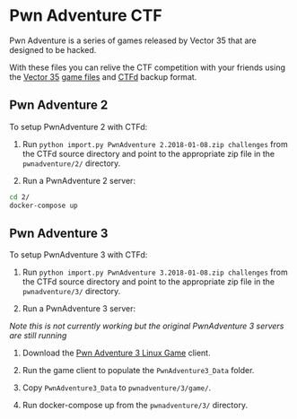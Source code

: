 # Pwn Adventure CTF

Pwn Adventure is a series of games released by Vector 35 that are designed to be hacked. 

With these files you can relive the CTF competition with your friends using the [Vector 35](https://vector35.com/) [game files](http://pwnadventure.com/) and [CTFd](https://github.com/CTFd/CTFd) backup format. 

## Pwn Adventure 2

To setup PwnAdventure 2 with CTFd:

1. Run `python import.py PwnAdventure 2.2018-01-08.zip challenges` from the CTFd source directory and point to the appropriate zip file in the `pwnadventure/2/` directory.

2. Run a PwnAdventure 2 server:

```bash
cd 2/
docker-compose up
```

## Pwn Adventure 3

To setup PwnAdventure 3 with CTFd:

1. Run `python import.py PwnAdventure 3.2018-01-08.zip challenges` from the CTFd source directory and point to the appropriate zip file in the `pwnadventure/3/` directory.

2. Run a PwnAdventure 3 server: 

*Note this is not currently working but the original PwnAdventure 3 servers are still running*

1. Download the [Pwn Adventure 3 Linux Game](http://pwnadventure.com/PwnAdventure3_Launcher_Linux.zip) client. 

2. Run the game client to populate the `PwnAdventure3_Data` folder. 

3. Copy `PwnAdventure3_Data` to `pwnadventure/3/game/`.

4. Run docker-compose up from the `pwnadventure/3/` directory.
